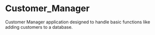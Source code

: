# Customer_Manager
Customer Manager application designed to handle basic functions like adding customers to a database.
